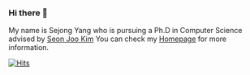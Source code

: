 ### Hi there 👋

My name is Sejong Yang who is pursuing a Ph.D in Computer Science advised by [Seon Joo Kim](https://sites.google.com/site/seonjookim/)
You can check my [Homepage](https://yangspace.co.kr/) for more information.

[![Hits](https://hits.seeyoufarm.com/api/count/incr/badge.svg?url=https%3A%2F%2Fgithub.com%2Fkingsj0405&count_bg=%2379C83D&title_bg=%23555555&icon=&icon_color=%23E7E7E7&title=hits&edge_flat=false)](https://hits.seeyoufarm.com)
